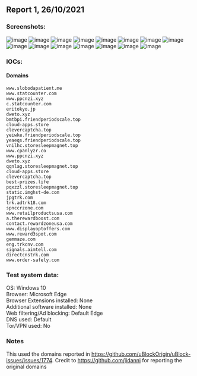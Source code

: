 ## Report 1, 26/10/2021

### Screenshots:
![image](https://user-images.githubusercontent.com/84232764/139243349-43db967b-a078-4bd5-8e38-994c2080fe79.png)
![image](https://user-images.githubusercontent.com/84232764/139243218-73274c34-e203-4542-8448-af99f13d336e.png)
![image](https://user-images.githubusercontent.com/84232764/139243405-e37501bc-4a6d-4061-95c8-372e5781dbdc.png)
![image](https://user-images.githubusercontent.com/84232764/139243466-140a29a4-a828-40eb-bf7f-12abbd144495.png)
![image](https://user-images.githubusercontent.com/84232764/139243481-cb69a45d-502f-4c51-bb85-c7a572fde127.png)
![image](https://user-images.githubusercontent.com/84232764/139243574-267c7a58-16c5-4005-9534-b68032117734.png)
![image](https://user-images.githubusercontent.com/84232764/139243616-2360cf10-6805-4a3f-8dd3-c0052fb77978.png)
![image](https://user-images.githubusercontent.com/84232764/139243666-8eef7964-2ebf-480d-84e6-c58abbaa5bca.png)
![image](https://user-images.githubusercontent.com/84232764/139243700-12561705-6e50-4ac2-ba60-c0a55636b5ac.png)
![image](https://user-images.githubusercontent.com/84232764/139243737-65192393-dacd-44cd-b744-656c65d0f15d.png)
![image](https://user-images.githubusercontent.com/84232764/139243770-764c5691-b49b-4a1b-a615-bef407a090bc.png)
![image](https://user-images.githubusercontent.com/84232764/139243791-1c3173ba-0b9e-483b-91a8-78caea9a7906.png)
![image](https://user-images.githubusercontent.com/84232764/139243823-636d24a7-5fe3-4462-baae-e481e6759c2b.png)
![image](https://user-images.githubusercontent.com/84232764/139243863-39796e28-c84c-4de4-b845-692ca7805cf6.png)
![image](https://user-images.githubusercontent.com/84232764/139243887-1c942aed-f76b-4313-a717-a9f8ff01ebdb.png)

### IOCs:
#### Domains
```
www.slobodapatient.me
www.statcounter.com
www.ppcnzi.xyz
c.statcounter.com
eritokyo.jp
dweto.xyz
bmtbpi.friendperiodscale.top
cloud-apps.store
clevercaptcha.top
yeiwke.friendperiodscale.top
yeaeqs.friendperiodscale.top
vnilhc.storesleepmagnet.top
www.cpanlyzr.co
www.ppcnzi.xyz
dweto.xyz
qqnlag.storesleepmagnet.top
cloud-apps.store
clevercaptcha.top
best-prizes.life
pqxzzl.storesleepmagnet.top
static.imghst-de.com
jpgtrk.com
trk.adtrk18.com
spnccrzone.com
www.retailproductsusa.com
a.therewardboost.com
contact.rewardzoneusa.com
www.displayoptoffers.com
www.reward3spot.com
gemmaze.com
eng.trkcnv.com
signals.aimtell.com
directcnstrk.com
www.order-safely.com
```

### Test system data:
OS: Windows 10<br>
Browser: Microsoft Edge <br>
Browser Extensions installed: None <br>
Additional software installed: None <br>
Web filtering/Ad blocking: Default Edge <br>
DNS used: Default <br>
Tor/VPN used: No

### Notes
This used the domains reported in https://github.com/uBlockOrigin/uBlock-issues/issues/1774. Credit to https://github.com/jidanni for reporting the original domains 
